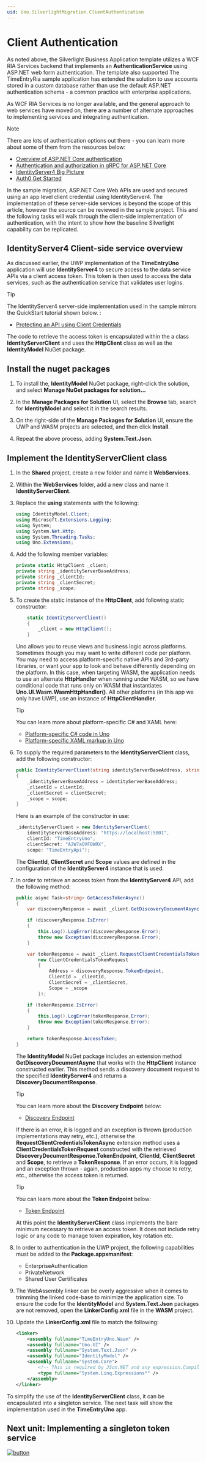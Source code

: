 ```yaml
---
uid: Uno.SilverlightMigration.ClientAuthentication
---
```


# Client Authentication

As noted above, the Silverlight Business Application template utilizes a WCF RIA Services backend that implements an **AuthenticationService** using ASP.NET web form authentication. The template also supported The TimeEntryRia sample application has extended the solution to use accounts stored in a custom database rather than use the default ASP.NET authentication schema - a common practice with enterprise applications.

As WCF RIA Services is no longer available, and the general approach to web services have moved on, there are a number of alternate approaches to implementing services and integrating authentication.

> [!NOTE]
> There are lots of authentication options out there - you can learn more about some of them from the resources below:
>
> * [Overview of ASP.NET Core authentication](https://learn.microsoft.com/aspnet/core/security/authentication/?view=aspnetcore-5.0)
> * [Authentication and authorization in gRPC for ASP.NET Core](https://learn.microsoft.com/aspnet/core/grpc/authn-and-authz?view=aspnetcore-5.0)
> * [IdentityServer4 Big Picture](https://identityserver4.readthedocs.io/en/latest/intro/big_picture.html)
> * [Auth0 Get Started](https://auth0.com/docs/get-started)

In the sample migration, ASP.NET Core Web APIs are used and secured using an app level client credential using IdentityServer4. The implementation of these server-side services is beyond the scope of this article, however the source can be reviewed in the sample project. This and the following tasks will walk through the client-side implementation of authentication, with the intent to show how the baseline Silverlight capability can be replicated.

## IdentityServer4 Client-side service overview

As discussed earlier, the UWP implementation of the **TimeEntryUno** application will use **IdentityServer4** to secure access to the data service APIs via a client access token. This token is then used to access the data services, such as the authentication service that validates user logins.

> [!TIP]
> The IdentityServer4 server-side implementation used in the sample mirrors the QuickStart tutorial shown below. :
>
> * [Protecting an API using Client Credentials](https://docs.duendesoftware.com/identityserver/v7/quickstarts/1_client_credentials/)

The code to retrieve the access token is encapsulated within the a class **IdentityServerClient** and uses the **HttpClient** class as well as the **IdentityModel** NuGet package.

## Install the nuget packages

1. To install the, **IdentityModel** NuGet package, right-click the solution, and select **Manage NuGet packages for solution...**

1. In the **Manage Packages for Solution** UI, select the **Browse** tab, search for **IdentityModel** and select it in the search results.

1. On the right-side of the **Manage Packages for Solution** UI, ensure the UWP and WASM projects are selected, and then click **Install**.

1. Repeat the above process, adding **System.Text.Json**.

## Implement the IdentityServerClient class

1. In the **Shared** project, create a new folder and name it **WebServices**.

1. Within the **WebServices** folder, add a new class and name it **IdentityServerClient**.

1. Replace the **using** statements with the following:

    ```csharp
    using IdentityModel.Client;
    using Microsoft.Extensions.Logging;
    using System;
    using System.Net.Http;
    using System.Threading.Tasks;
    using Uno.Extensions;
    ```

1. Add the following member variables:

    ```csharp
    private static HttpClient _client;
    private string _identityServerBaseAddress;
    private string _clientId;
    private string _clientSecret;
    private string _scope;
    ```

1. To create the static instance of the **HttpClient**, add following static constructor:

    ```csharp
        static IdentityServerClient()
        {
            _client = new HttpClient();
        }
    ```

    Uno allows you to reuse views and business logic across platforms. Sometimes though you may want to write different code per platform. You may need to access platform-specific native APIs and 3rd-party libraries, or want your app to look and behave differently depending on the platform. In this case, when targeting WASM, the application needs to use an alternate **HttpHandler** when running under WASM, so we have conditional code that runs only on WASM that instantiates **Uno.UI.Wasm.WasmHttpHandler()**. All other platforms (in this app we only have UWP), use an instance of **HttpClientHandler**.

    > [!TIP]
    > You can learn more about platform-specific C# and XAML here:
    >
    > * [Platform-specific C# code in Uno](xref:Uno.Development.PlatformSpecificCSharp)
    > * [Platform-specific XAML markup in Uno](xref:Uno.Development.PlatformSpecificXaml)

1. To supply the required parameters to the **IdentityServerClient** class, add the following constructor:

    ```csharp
    public IdentityServerClient(string identityServerBaseAddress, string clientId, string clientSecret, string scope)
    {
        _identityServerBaseAddress = identityServerBaseAddress;
        _clientId = clientId;
        _clientSecret = clientSecret;
        _scope = scope;
    }
    ```

    Here is an example of the constructor in use:

    ```csharp
    _identityServerClient = new IdentityServerClient(
        identityServerBaseAddress: "https://localhost:5001",
        clientId: "TimeEntryUno",
        clientSecret: "A2W7aQVFQWRX",
        scope: "TimeEntryApi");
    ```

    The **ClientId**, **ClientSecret** and **Scope** values are defined in the configuration of the **IdentityServer4** instance that is used.

1. In order to retrieve an access token from the **IdentityServer4** API, add the following method:

    ```csharp
    public async Task<string> GetAccessTokenAsync()
    {
        var discoveryResponse = await _client.GetDiscoveryDocumentAsync(address: _identityServerBaseAddress);

        if (discoveryResponse.IsError)
        {
            this.Log().LogError(discoveryResponse.Error);
            throw new Exception(discoveryResponse.Error);
        }

        var tokenResponse = await _client.RequestClientCredentialsTokenAsync(
            new ClientCredentialsTokenRequest
            {
                Address = discoveryResponse.TokenEndpoint,
                ClientId = _clientId,
                ClientSecret = _clientSecret,
                Scope = _scope
            });

        if (tokenResponse.IsError)
        {
            this.Log().LogError(tokenResponse.Error);
            throw new Exception(tokenResponse.Error);
        }

        return tokenResponse.AccessToken;
    }
    ```

    The **IdentityModel** NuGet package includes an extension method **GetDiscoveryDocumentAsync** that works with the **HttpClient** instance constructed earlier. This method sends a discovery document request to the specified **IdentityServer4** and returns a **DiscoveryDocumentResponse**.

    > [!TIP]
    > You can learn more about the **Discovery Endpoint** below:
    >
    > * [Discovery Endpoint](https://identitymodel.readthedocs.io/en/latest/client/discovery.html)

    If there is an error, it is logged and an exception is thrown (production implementations may retry, etc.), otherwise the **RequestClientCredentialsTokenAsync** extension method uses a **ClientCredentialsTokenRequest** constructed with the retrieved **DiscoveryDocumentResponse.TokenEndpoint**, **ClientId**, **ClientSecret** and **Scope**, to retrieve a **TokenResponse**. If an error occurs, it is logged and an exception thrown - again, production apps my choose to retry, etc., otherwise the access token is returned.

    > [!TIP]
    > You can learn more about the **Token Endpoint** below:
    >
    > * [Token Endpoint](https://identitymodel.readthedocs.io/en/latest/client/token.html)

    At this point the **IdentityServerClient** class implements the bare minimum necessary to retrieve an access token. It does not include retry logic or any code to manage token expiration, key rotation etc.

1. In order to authentication in the UWP project, the following capabilities must be added to the **Package.appxmanifest**:

   * EnterpriseAuthentication
   * PrivateNetwork
   * Shared User Certificates

1. The WebAssembly linker can be overly aggressive when it comes to trimming the linked code-base to minimize the application size. To ensure the code for the **IdentityModel** and **System.Text.Json** packages are not removed, open the **LinkerConfig.xml** file in the **WASM** project.

1. Update the **LinkerConfig.xml** file to match the following:

    ```xml
    <linker>
        <assembly fullname="TimeEntryUno.Wasm" />
        <assembly fullname="Uno.UI" />
        <assembly fullname="System.Text.Json" />
        <assembly fullname="IdentityModel" />
        <assembly fullname="System.Core">
            <!-- This is required by JSon.NET and any expression.Compile caller -->
            <type fullname="System.Linq.Expressions*" />
        </assembly>
    </linker>
    ```

To simplify the use of the **IdentityServerClient** class, it can be encapsulated into a singleton service. The next task will show the implementation used in the **TimeEntryUno** app.

## Next unit: Implementing a singleton token service

[![button](assets/NextButton.png)](10-implementing-singleton-token-service.md)
